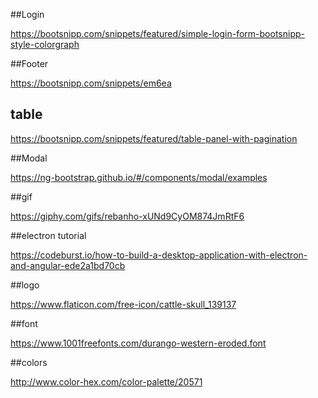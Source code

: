 ##Login

https://bootsnipp.com/snippets/featured/simple-login-form-bootsnipp-style-colorgraph


##Footer

https://bootsnipp.com/snippets/em6ea


## table

https://bootsnipp.com/snippets/featured/table-panel-with-pagination


##Modal

https://ng-bootstrap.github.io/#/components/modal/examples


##gif

https://giphy.com/gifs/rebanho-xUNd9CyOM874JmRtF6


##electron tutorial

https://codeburst.io/how-to-build-a-desktop-application-with-electron-and-angular-ede2a1bd70cb


##logo

https://www.flaticon.com/free-icon/cattle-skull_139137


##font

https://www.1001freefonts.com/durango-western-eroded.font


##colors

http://www.color-hex.com/color-palette/20571

